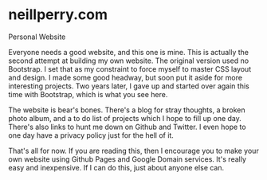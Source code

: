 # neillperry.com
Personal Website

Everyone needs a good website, and this one is mine. This is actually the second attempt at building my own website. The original version used no Bootstrap. I set that as my constraint to force myself to master CSS layout and design. I made some good headway, but soon put it aside for more interesting projects. Two years later, I gave up and started over again this time with Bootstrap, which is what you see here.

The website is bear's bones. There's a blog for stray thoughts, a broken photo album, and a to do list of projects which I hope to fill up one day. There's also links to hunt me down on Github and Twitter. I even hope to one day have a privacy policy just for the hell of it.

That's all for now. If you are reading this, then I encourage you to make your own website using Github Pages and Google Domain services. It's really easy and inexpensive. If I can do this, just about anyone else can. 
